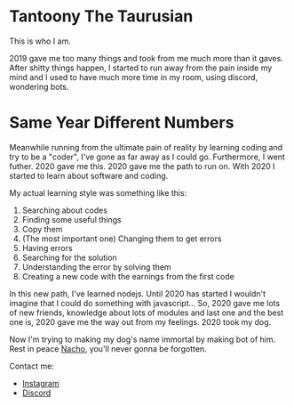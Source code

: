 # Tantoony The Taurusian
This is who I am.

2019 gave me too many things and took from me much more than it gaves. After shitty things happen, I started to run away from the pain inside my mind and I used to have much more time in my room, using discord, wondering bots.

# Same Year Different Numbers
Meanwhile running from the ultimate pain of reality by learning coding and try to be a "coder", I've gone as far away as I could go. Furthermore, I went futher. 
2020 gave me this. 2020 gave me the path to run on. With 2020 I started to learn about software and coding.

My actual learning style was something like this:
1. Searching about codes
2. Finding some useful things
3. Copy them
4. (The most important one) Changing them to get errors
5. Having errors
6. Searching for the solution
7. Understanding the error by solving them
8. Creating a new code with the earnings from the first code

In this new path, I've learned nodejs. Until 2020 has started I wouldn't imagine that I could do something with javascript...
So, 2020 gave me lots of new friends, knowledge about lots of modules and last one and the best one is, 2020 gave me the way out from my feelings.
2020 took my dog.

Now I'm trying to making my dog's name immortal by making bot of him.
Rest in peace [Nacho](https://top.gg/bot/701788897826570272), you'll never gonna be forgotten.

Contact me: 
* [Instagram](https://www.instagram.com/yalin.ozt/?hl=tr)
* [Discord](https://discord.com/users/674565119161794560)
